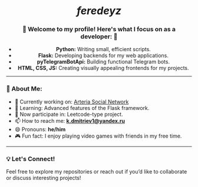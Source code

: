 <h1 align="center">
  <i>feredeyz</i>
</h1>

<div align="center">
  <h3>
    🌟 Welcome to my profile! Here's what I focus on as a developer: 🌟
  </h3>
  
  <ul>
    <li><b>Python:</b> Writing small, efficient scripts.</li>
    <li><b>Flask:</b> Developing backends for my web applications.</li>
    <li><b>pyTelegramBotApi:</b> Building functional Telegram bots.</li>
    <li><b>HTML, CSS, JS:</b> Creating visually appealing frontends for my projects.</li>
  </ul>
</div>

---

### 🌱 About Me:
- 🔭 Currently working on: [Arteria Social Network](https://github.com/feredeyz/arteria.git)
- 🚀 Learning: Advanced features of the Flask framework.
- 🤝 Now participate in: Leetcode-type project.
- 📫 How to reach me: **k.dmitriev1@yandex.ru**
- 😄 Pronouns: **he/him**
- 🎮 Fun fact: I enjoy playing video games with friends in my free time.

---

### 💡 Let's Connect!
Feel free to explore my repositories or reach out if you’d like to collaborate or discuss interesting projects!

